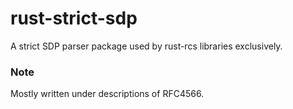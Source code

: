 # rust-strict-sdp
A strict SDP parser package used by rust-rcs libraries exclusively.

### Note
Mostly written under descriptions of RFC4566.
